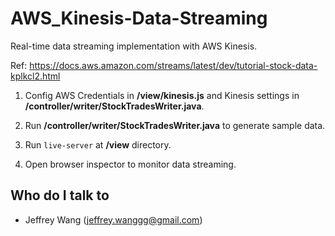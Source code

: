 # AWS_Kinesis-Data-Streaming
Real-time data streaming implementation with AWS Kinesis.

Ref: https://docs.aws.amazon.com/streams/latest/dev/tutorial-stock-data-kplkcl2.html

1. Config AWS Credentials in **/view/kinesis.js** and Kinesis settings in **/controller/writer/StockTradesWriter.java**.

2. Run **/controller/writer/StockTradesWriter.java** to generate sample data.

3. Run ```live-server``` at **/view** directory.

4. Open browser inspector to monitor data streaming.

## Who do I talk to <a name = "author"></a>
- Jeffrey Wang (jeffrey.wanggg@gmail.com)
